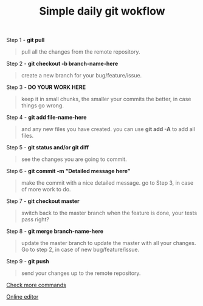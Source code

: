 <h1 align="center"> Simple daily git wokflow </h1> 
<br/>

Step 1 - **git pull** </br> 
> pull all the changes from the remote repository.

Step 2 - **git checkout -b branch-name-here**</br>
> create a new branch for your bug/feature/issue.

Step 3 - **DO YOUR WORK HERE**</br>
> keep it in small chunks, the smaller your commits the better, in case things go wrong.

Step 4 - **git add file-name-here**</br>
> and any new files you have created. you can use **git add -A** to add all files.

Step 5 - **git status and/or git diff**</br>
> see the changes you are going to commit.

Step 6 - **git commit -m “Detailed message here”**</br>
> make the commit with a nice detailed message. go to Step 3, in case of more work to do.

Step 7 - **git checkout master**</br>
> switch back to the master branch when the feature is done, your tests pass right?

Step 8 - **git merge branch-name-here**</br>
> update the master branch to update the master with all your changes. Go to step 2, in case of new bug/feature/issue.

Step 9 - **git push**</br>
> send your changes up to the remote repository.


[Check more commands](git-commands.md)

[Online editor](https://pandao.github.io/editor.md/en.html)
